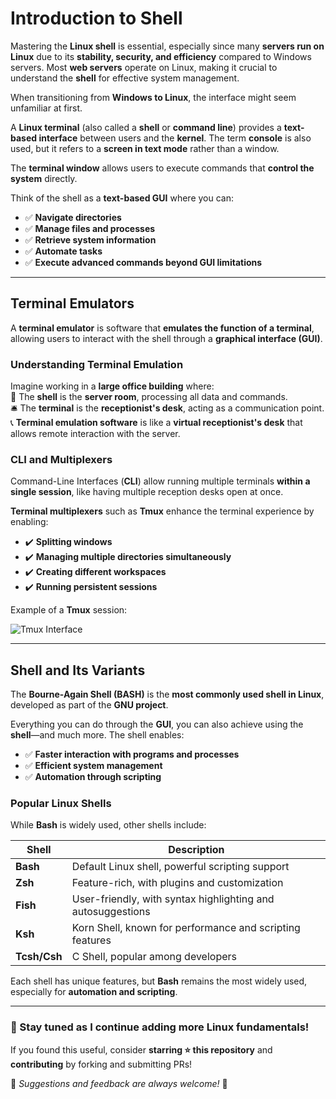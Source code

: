 # Introduction to Shell  

Mastering the **Linux shell** is essential, especially since many **servers run on Linux** due to its **stability, security, and efficiency** compared to Windows servers. Most **web servers** operate on Linux, making it crucial to understand the **shell** for effective system management.  

When transitioning from **Windows to Linux**, the interface might seem unfamiliar at first.  

A **Linux terminal** (also called a **shell** or **command line**) provides a **text-based interface** between users and the **kernel**. The term **console** is also used, but it refers to a **screen in text mode** rather than a window.  

The **terminal window** allows users to execute commands that **control the system** directly.  

Think of the shell as a **text-based GUI** where you can:  
- ✅ **Navigate directories**  
- ✅ **Manage files and processes**  
- ✅ **Retrieve system information**  
- ✅ **Automate tasks**  
- ✅ **Execute advanced commands beyond GUI limitations**  

---

## Terminal Emulators  

A **terminal emulator** is software that **emulates the function of a terminal**, allowing users to interact with the shell through a **graphical interface (GUI)**.  

### Understanding Terminal Emulation  

Imagine working in a **large office building** where:  
🏢 The **shell** is the **server room**, processing all data and commands.  
🛎️ The **terminal** is the **receptionist's desk**, acting as a communication point.  
📞 **Terminal emulation software** is like a **virtual receptionist's desk** that allows remote interaction with the server.  

### CLI and Multiplexers  

Command-Line Interfaces (**CLI**) allow running multiple terminals **within a single session**, like having multiple reception desks open at once.  

**Terminal multiplexers** such as **Tmux** enhance the terminal experience by enabling:  
- ✔️ **Splitting windows**  
- ✔️ **Managing multiple directories simultaneously**  
- ✔️ **Creating different workspaces**  
- ✔️ **Running persistent sessions**  

Example of a **Tmux** session:  

![Tmux Interface](https://academy.hackthebox.com/storage/modules/18/tmux.png) 

---

## Shell and Its Variants  

The **Bourne-Again Shell (BASH)** is the **most commonly used shell in Linux**, developed as part of the **GNU project**.  

Everything you can do through the **GUI**, you can also achieve using the **shell**—and much more. The shell enables:  
- ✅ **Faster interaction with programs and processes**  
- ✅ **Efficient system management**  
- ✅ **Automation through scripting**  

### Popular Linux Shells  

While **Bash** is widely used, other shells include:  

| Shell  | Description |
|--------|------------|
| **Bash** | Default Linux shell, powerful scripting support |
| **Zsh** | Feature-rich, with plugins and customization |
| **Fish** | User-friendly, with syntax highlighting and autosuggestions |
| **Ksh** | Korn Shell, known for performance and scripting features |
| **Tcsh/Csh** | C Shell, popular among developers |

Each shell has unique features, but **Bash** remains the most widely used, especially for **automation and scripting**.  

---

### 🚀 Stay tuned as I continue adding more Linux fundamentals!  

If you found this useful, consider **starring ⭐ this repository** and **contributing** by forking and submitting PRs!  

📌 *Suggestions and feedback are always welcome!* 🎯
